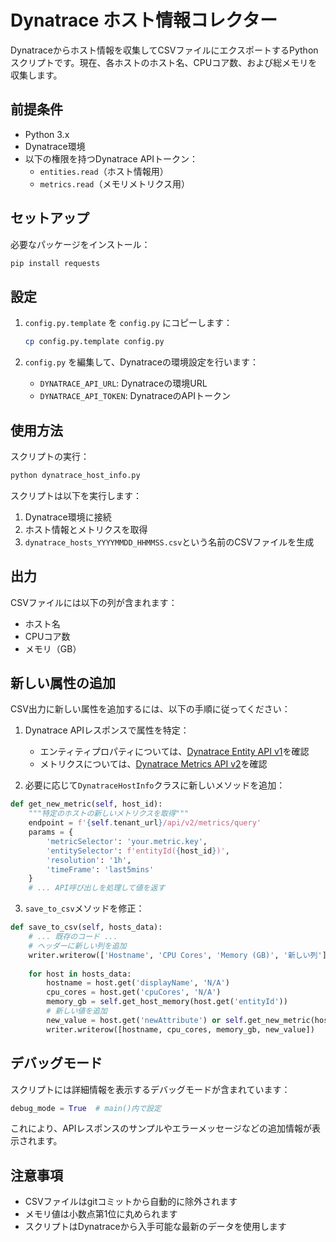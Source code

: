 # Dynatrace ホスト情報コレクター

Dynatraceからホスト情報を収集してCSVファイルにエクスポートするPythonスクリプトです。現在、各ホストのホスト名、CPUコア数、および総メモリを収集します。

## 前提条件

- Python 3.x
- Dynatrace環境
- 以下の権限を持つDynatrace APIトークン：
  - `entities.read`（ホスト情報用）
  - `metrics.read`（メモリメトリクス用）

## セットアップ

必要なパッケージをインストール：
```bash
pip install requests
```

## 設定

1. `config.py.template` を `config.py` にコピーします：
   ```bash
   cp config.py.template config.py
   ```

2. `config.py` を編集して、Dynatraceの環境設定を行います：
   - `DYNATRACE_API_URL`: Dynatraceの環境URL
   - `DYNATRACE_API_TOKEN`: DynatraceのAPIトークン

## 使用方法

スクリプトの実行：
```bash
python dynatrace_host_info.py
```

スクリプトは以下を実行します：
1. Dynatrace環境に接続
2. ホスト情報とメトリクスを取得
3. `dynatrace_hosts_YYYYMMDD_HHMMSS.csv`という名前のCSVファイルを生成

## 出力

CSVファイルには以下の列が含まれます：
- ホスト名
- CPUコア数
- メモリ（GB）

## 新しい属性の追加

CSV出力に新しい属性を追加するには、以下の手順に従ってください：

1. Dynatrace APIレスポンスで属性を特定：
   - エンティティプロパティについては、[Dynatrace Entity API v1](https://www.dynatrace.com/support/help/dynatrace-api/environment-api/entity-v1)を確認
   - メトリクスについては、[Dynatrace Metrics API v2](https://www.dynatrace.com/support/help/dynatrace-api/environment-api/metric-v2)を確認

2. 必要に応じて`DynatraceHostInfo`クラスに新しいメソッドを追加：
```python
def get_new_metric(self, host_id):
    """特定のホストの新しいメトリクスを取得"""
    endpoint = f'{self.tenant_url}/api/v2/metrics/query'
    params = {
        'metricSelector': 'your.metric.key',
        'entitySelector': f'entityId({host_id})',
        'resolution': '1h',
        'timeFrame': 'last5mins'
    }
    # ... API呼び出しを処理して値を返す
```

3. `save_to_csv`メソッドを修正：
```python
def save_to_csv(self, hosts_data):
    # ... 既存のコード ...
    # ヘッダーに新しい列を追加
    writer.writerow(['Hostname', 'CPU Cores', 'Memory (GB)', '新しい列'])
    
    for host in hosts_data:
        hostname = host.get('displayName', 'N/A')
        cpu_cores = host.get('cpuCores', 'N/A')
        memory_gb = self.get_host_memory(host.get('entityId'))
        # 新しい値を追加
        new_value = host.get('newAttribute') or self.get_new_metric(host.get('entityId'))
        writer.writerow([hostname, cpu_cores, memory_gb, new_value])
```

## デバッグモード

スクリプトには詳細情報を表示するデバッグモードが含まれています：

```python
debug_mode = True  # main()内で設定
```

これにより、APIレスポンスのサンプルやエラーメッセージなどの追加情報が表示されます。

## 注意事項

- CSVファイルはgitコミットから自動的に除外されます
- メモリ値は小数点第1位に丸められます
- スクリプトはDynatraceから入手可能な最新のデータを使用します 